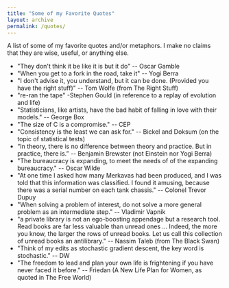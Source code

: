 ```yaml
---
title: "Some of my Favorite Quotes"
layout: archive
permalink: /quotes/
---
```


A list of some of my favorite quotes and/or metaphors. I make no claims that they are wise, useful, or anything else.

* "They don't think it be like it is but it do" -- Oscar Gamble
* "When you get to a fork in the road, take it" -- Yogi Berra
* "I don't advise it, you understand, but it can be done. (Provided you have the right stuff)" -- Tom Wolfe (from The Right Stuff)
* "re-ran the tape" -Stephen Gould (in reference to a replay of evolution and life)
* "Statisticians, like artists, have the bad habit of falling in love with their models." -- George Box
* "The size of C is a compromise." -- CEP
* "Consistency is the least we can ask for." -- Bickel and Doksum (on the topic of statistical tests)
* “In theory, there is no difference between theory and practice. But in practice, there is.” -- Benjamin Brewster (not Einstein nor Yogi Berra)
* "The bureaucracy is expanding, to meet the needs of of the expanding bureaucracy." -- Oscar Wilde
* "At one time I asked how many Merkavas had been produced, and I was told that this information was classified. I found it amusing, because there was a serial number on each tank chassis." -- Colonel Trevor Dupuy
* "When solving a problem of interest, do not solve a more general problem as an intermediate step." -- Vladimir Vapnik
* "a private library is not an ego-boosting appendage but a research tool. Read books are far less valuable than unread ones ... Indeed, the more you know, the larger the rows of unread books. Let us call this collection of unread books an antilibrary." -- Nassim Taleb (from The Black Swan)
* "Think of my edits as stochastic gradient descent, the key word is stochastic." -- DW
* "The freedom to lead and plan your own life is frightening if you have never faced it before." -- Friedan (A New Life Plan for Women, as quoted in The Free World)
